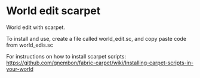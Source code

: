# World edit scarpet
World edit with scarpet.

To install and use, create a file called world_edit.sc, and copy paste code from world_edis.sc

For instructions on how to install scarpet scripts: https://github.com/gnembon/fabric-carpet/wiki/Installing-carpet-scripts-in-your-world
